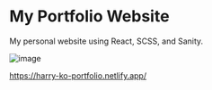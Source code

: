 # My Portfolio Website

My personal website using React, SCSS, and Sanity.

![image](https://github.com/biggame27/portfolio/assets/67714638/6f1d1a86-8da9-470b-adb9-ea67acfbf6e6)

https://harry-ko-portfolio.netlify.app/
